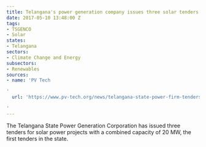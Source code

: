 ```yaml
---
title: Telangana's power generation company issues three solar tenders
date: 2017-05-10 13:48:00 Z
tags:
- TSGENCO
- Solar
states:
- Telangana
sectors:
- Climate Change and Energy
subsectors:
- Renewables
sources:
- name: 'PV Tech

'
  url: 'https://www.pv-tech.org/news/telangana-state-power-firm-tenders-15mw-solar-in-india

'
---
```


The Telangana State Power Generation Corporation has issued three tenders for solar power projects with a combined capacity of 20 MW, the first tenders in the state.
